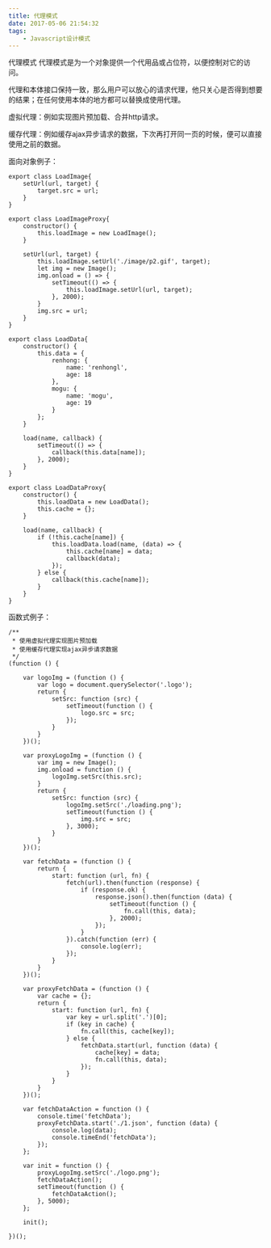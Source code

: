 ```yaml
---
title: 代理模式
date: 2017-05-06 21:54:32
tags:
	- Javascript设计模式
---
```



代理模式
代理模式是为一个对象提供一个代用品或占位符，以便控制对它的访问。

代理和本体接口保持一致，那么用户可以放心的请求代理，他只关心是否得到想要的结果；在任何使用本体的地方都可以替换成使用代理。

虚拟代理：例如实现图片预加载、合并http请求。

缓存代理：例如缓存ajax异步请求的数据，下次再打开同一页的时候，便可以直接使用之前的数据。

<!--more-->

面向对象例子：

	export class LoadImage{
	    setUrl(url, target) {
	        target.src = url;
	    }
	}
	
	export class LoadImageProxy{
	    constructor() {
	        this.loadImage = new LoadImage();
	    }
	
	    setUrl(url, target) {
	        this.loadImage.setUrl('./image/p2.gif', target);
	        let img = new Image();
	        img.onload = () => {
	            setTimeout(() => {
	                this.loadImage.setUrl(url, target);
	            }, 2000);
	        }
	        img.src = url;
	    }
	}
	
	export class LoadData{
	    constructor() {
	        this.data = {
	            renhong: {
	                name: 'renhongl',
	                age: 18
	            },
	            mogu: {
	                name: 'mogu',
	                age: 19
	            }
	        };
	    }
	
	    load(name, callback) {
	        setTimeout(() => {
	            callback(this.data[name]);
	        }, 2000);
	    }
	}
	
	export class LoadDataProxy{
	    constructor() {
	        this.loadData = new LoadData();
	        this.cache = {};
	    }
	
	    load(name, callback) {
	        if (!this.cache[name]) {
	            this.loadData.load(name, (data) => {
	                this.cache[name] = data;
	                callback(data);
	            });
	        } else {
	            callback(this.cache[name]);
	        }
	    }
	}
函数式例子：

	/**
	 * 使用虚拟代理实现图片预加载
	 * 使用缓存代理实现ajax异步请求数据
	 */
	(function () {
	
	    var logoImg = (function () {
	        var logo = document.querySelector('.logo');
	        return {
	            setSrc: function (src) {
	                setTimeout(function () {
	                    logo.src = src;
	                });
	            }
	        }
	    })();
	
	    var proxyLogoImg = (function () {
	        var img = new Image();
	        img.onload = function () {
	            logoImg.setSrc(this.src);
	        }
	        return {
	            setSrc: function (src) {
	                logoImg.setSrc('./loading.png');
	                setTimeout(function () {
	                    img.src = src;
	                }, 3000);
	            }
	        }
	    })();
	
	    var fetchData = (function () {
	        return {
	            start: function (url, fn) {
	                fetch(url).then(function (response) {
	                    if (response.ok) {
	                        response.json().then(function (data) {
	                            setTimeout(function () {
	                                fn.call(this, data);
	                            }, 2000);
	                        });
	                    }
	                }).catch(function (err) {
	                    console.log(err);
	                });
	            }
	        }
	    })();
	
	    var proxyFetchData = (function () {
	        var cache = {};
	        return {
	            start: function (url, fn) {
	                var key = url.split('.')[0];
	                if (key in cache) {
	                    fn.call(this, cache[key]);
	                } else {
	                    fetchData.start(url, function (data) {
	                        cache[key] = data;
	                        fn.call(this, data);
	                    });
	                }
	            }
	        }
	    })();
	
	    var fetchDataAction = function () {
	        console.time('fetchData');
	        proxyFetchData.start('./1.json', function (data) {
	            console.log(data);
	            console.timeEnd('fetchData');
	        });
	    };
	
	    var init = function () {
	        proxyLogoImg.setSrc('./logo.png');
	        fetchDataAction();
	        setTimeout(function () {
	            fetchDataAction();
	        }, 5000);
	    };
	
	    init();
	
	})();